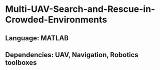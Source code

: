 # Multi-UAV-Search-and-Rescue-in-Crowded-Environments

## Language: MATLAB
## Dependencies: UAV, Navigation, Robotics toolboxes
